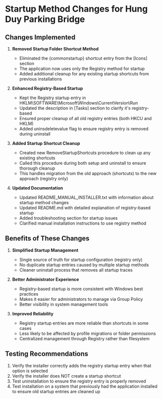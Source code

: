 # Startup Method Changes for Hung Duy Parking Bridge

## Changes Implemented

1. **Removed Startup Folder Shortcut Method**
   - Eliminated the {commonstartup} shortcut entry from the [Icons] section
   - The application now uses only the Registry method for startup
   - Added additional cleanup for any existing startup shortcuts from previous installations

2. **Enhanced Registry-Based Startup**
   - Kept the Registry startup entry in HKLM\SOFTWARE\Microsoft\Windows\CurrentVersion\Run
   - Updated the description in [Tasks] section to clarify it's registry-based
   - Ensured proper cleanup of all old registry entries (both HKCU and HKLM)
   - Added uninsdeletevalue flag to ensure registry entry is removed during uninstall

3. **Added Startup Shortcut Cleanup**
   - Created new RemoveStartupShortcuts procedure to clean up any existing shortcuts
   - Called this procedure during both setup and uninstall to ensure thorough cleanup
   - This handles migration from the old approach (shortcuts) to the new approach (registry only)

4. **Updated Documentation**
   - Updated README_MANUAL_INSTALLER.txt with information about startup method changes
   - Updated README.md with detailed explanation of registry-based startup
   - Added troubleshooting section for startup issues
   - Clarified manual installation instructions to use registry method

## Benefits of These Changes

1. **Simplified Startup Management**
   - Single source of truth for startup configuration (registry only)
   - No duplicate startup entries caused by multiple startup methods
   - Cleaner uninstall process that removes all startup traces

2. **Better Administrator Experience**
   - Registry-based startup is more consistent with Windows best practices
   - Makes it easier for administrators to manage via Group Policy
   - Better visibility in system management tools

3. **Improved Reliability**
   - Registry startup entries are more reliable than shortcuts in some cases
   - Less likely to be affected by profile migrations or folder permissions
   - Centralized management through Registry rather than filesystem

## Testing Recommendations

1. Verify the installer correctly adds the registry startup entry when that option is selected
2. Verify the installer does NOT create a startup shortcut
3. Test uninstallation to ensure the registry entry is properly removed
4. Test installation on a system that previously had the application installed to ensure old startup entries are cleaned up